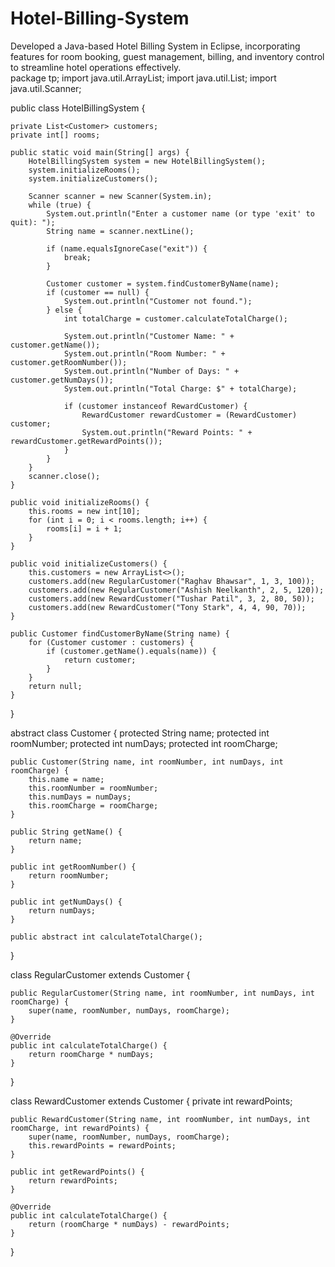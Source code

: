 # Hotel-Billing-System
Developed a Java-based Hotel Billing System in Eclipse, incorporating features for room booking, guest management, billing, and inventory control to streamline hotel operations effectively.                    
package tp;
import java.util.ArrayList;
import java.util.List;
import java.util.Scanner;

public class HotelBillingSystem {

    private List<Customer> customers;
    private int[] rooms;

    public static void main(String[] args) {
        HotelBillingSystem system = new HotelBillingSystem();
        system.initializeRooms();
        system.initializeCustomers();

        Scanner scanner = new Scanner(System.in);
        while (true) {
            System.out.println("Enter a customer name (or type 'exit' to quit): ");
            String name = scanner.nextLine();

            if (name.equalsIgnoreCase("exit")) {
                break;
            }

            Customer customer = system.findCustomerByName(name);
            if (customer == null) {
                System.out.println("Customer not found.");
            } else {
                int totalCharge = customer.calculateTotalCharge();

                System.out.println("Customer Name: " + customer.getName());
                System.out.println("Room Number: " + customer.getRoomNumber());
                System.out.println("Number of Days: " + customer.getNumDays());
                System.out.println("Total Charge: $" + totalCharge);

                if (customer instanceof RewardCustomer) {
                    RewardCustomer rewardCustomer = (RewardCustomer) customer;
                    System.out.println("Reward Points: " + rewardCustomer.getRewardPoints());
                }
            }
        }
        scanner.close();
    }

    public void initializeRooms() {
        this.rooms = new int[10];
        for (int i = 0; i < rooms.length; i++) {
            rooms[i] = i + 1;
        }
    }

    public void initializeCustomers() {
        this.customers = new ArrayList<>();
        customers.add(new RegularCustomer("Raghav Bhawsar", 1, 3, 100));
        customers.add(new RegularCustomer("Ashish Neelkanth", 2, 5, 120));
        customers.add(new RewardCustomer("Tushar Patil", 3, 2, 80, 50));
        customers.add(new RewardCustomer("Tony Stark", 4, 4, 90, 70));
    }

    public Customer findCustomerByName(String name) {
        for (Customer customer : customers) {
            if (customer.getName().equals(name)) {
                return customer;
            }
        }
        return null;
    }
}

abstract class Customer {
    protected String name;
    protected int roomNumber;
    protected int numDays;
    protected int roomCharge;

    public Customer(String name, int roomNumber, int numDays, int roomCharge) {
        this.name = name;
        this.roomNumber = roomNumber;
        this.numDays = numDays;
        this.roomCharge = roomCharge;
    }

    public String getName() {
        return name;
    }

    public int getRoomNumber() {
        return roomNumber;
    }

    public int getNumDays() {
        return numDays;
    }

    public abstract int calculateTotalCharge();
}

class RegularCustomer extends Customer {

    public RegularCustomer(String name, int roomNumber, int numDays, int roomCharge) {
        super(name, roomNumber, numDays, roomCharge);
    }

    @Override
    public int calculateTotalCharge() {
        return roomCharge * numDays;
    }
}

class RewardCustomer extends Customer {
    private int rewardPoints;

    public RewardCustomer(String name, int roomNumber, int numDays, int roomCharge, int rewardPoints) {
        super(name, roomNumber, numDays, roomCharge);
        this.rewardPoints = rewardPoints;
    }

    public int getRewardPoints() {
        return rewardPoints;
    }

    @Override
    public int calculateTotalCharge() {
        return (roomCharge * numDays) - rewardPoints;
    }
}
